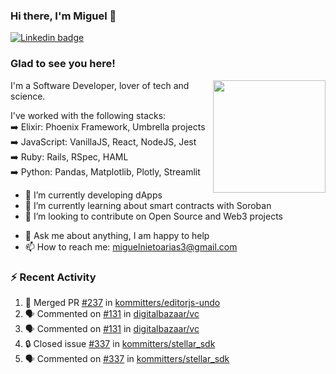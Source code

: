 ### Hi there, I'm Miguel 👋

<a href="https://linkedin.com/in/miguelnietoa/" target="_blank" rel="noopener noreferrer">
  <img src="https://img.shields.io/badge/-LinkedIn-0e76a8?style=flat-square&logo=Linkedin&logoColor=white" alt="Linkedin badge">
</a>
<!-- [![Website Badge](https://img.shields.io/badge/Website-3b5998?style=flat-square&logo=google-chrome&logoColor=white)](#notavailablenow#) 

<img src="https://i.imgur.com/tbrLrt5.gif" width=400 alt="Coding GIF" align="right"/>
-->


### Glad to see you here!
<a href="https://github.com/miguelnietoa"><img src="https://github-readme-stats-git-masterrstaa-rickstaa.vercel.app/api?username=miguelnietoa&show_icons=true&hide_border=true&count_private=true&include_all_commits=true&theme=tokyonight" height="180em" align="right"/></a>
I'm a Software Developer, lover of tech and science. 

I've worked with the following stacks:\
➡️ Elixir: Phoenix Framework, Umbrella projects\
➡️ JavaScript: VanillaJS, React, NodeJS, Jest\
➡️ Ruby: Rails, RSpec, HAML\
➡️ Python: Pandas, Matplotlib, Plotly, Streamlit

- 🔭 I’m currently developing dApps
- 🌱 I’m currently learning about smart contracts with Soroban
- 👯 I’m looking to contribute on Open Source and Web3 projects
<!-- 
- 😄 I just finished a Machine Learning course! 
- 🤔 I’m looking for help with ...
-->
- 💬 Ask me about anything, I am happy to help
- 📫 How to reach me: miguelnietoarias3@gmail.com


### ⚡ Recent Activity

<!--START_SECTION:activity-->
1. 🎉 Merged PR [#237](https://github.com/kommitters/editorjs-undo/pull/237) in [kommitters/editorjs-undo](https://github.com/kommitters/editorjs-undo)
2. 🗣 Commented on [#131](https://github.com/digitalbazaar/vc/issues/131#issuecomment-1765369778) in [digitalbazaar/vc](https://github.com/digitalbazaar/vc)
3. 🗣 Commented on [#131](https://github.com/digitalbazaar/vc/issues/131#issuecomment-1765206320) in [digitalbazaar/vc](https://github.com/digitalbazaar/vc)
4. 🔒 Closed issue [#337](https://github.com/kommitters/stellar_sdk/issues/337) in [kommitters/stellar_sdk](https://github.com/kommitters/stellar_sdk)
5. 🗣 Commented on [#337](https://github.com/kommitters/stellar_sdk/issues/337#issuecomment-1758056340) in [kommitters/stellar_sdk](https://github.com/kommitters/stellar_sdk)
<!--END_SECTION:activity-->
